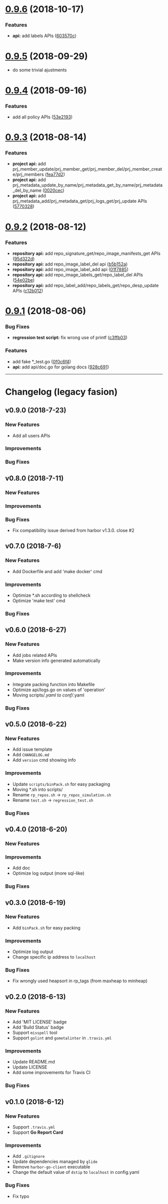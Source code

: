 <a name="0.9.6"></a>
# [0.9.6](https://github.com/moooofly/harbor-go-client/compare/v0.9.5...v0.9.6) (2018-10-17)


### Features

* **api:** add labels APIs ([603570c](https://github.com/moooofly/harbor-go-client/commit/603570c))



<a name="0.9.5"></a>
# [0.9.5](https://github.com/moooofly/harbor-go-client/compare/v0.9.4...v0.9.5) (2018-09-29)

* do some trivial ajustments


<a name="0.9.4"></a>
# [0.9.4](https://github.com/moooofly/harbor-go-client/compare/v0.9.3...v0.9.4) (2018-09-16)


### Features

* add all policy APIs ([53e2193](https://github.com/moooofly/harbor-go-client/commit/53e2193))


<a name="0.9.3"></a>
# [0.9.3](https://github.com/moooofly/harbor-go-client/compare/v0.9.2...v0.9.3) (2018-08-14)


### Features

* **project api:** add prj_member_update/prj_member_get/prj_member_del/prj_member_create/prj_members ([fea77d2](https://github.com/moooofly/harbor-go-client/commit/fea77d2))
* **project api:** add prj_metadata_update_by_name/prj_metadata_get_by_name/prj_metadata_del_by_name ([0020cec](https://github.com/moooofly/harbor-go-client/commit/0020cec))
* **project api:** add prj_metadata_add/prj_metadata_get/prj_logs_get/prj_update APIs ([5770328](https://github.com/moooofly/harbor-go-client/commit/5770328))


<a name="0.9.2"></a>
# [0.9.2](https://github.com/moooofly/harbor-go-client/compare/v0.9.1...v0.9.2) (2018-08-12)


### Features

* **repository api:** add repo_signature_get/repo_image_manifests_get APIs ([95d322d](https://github.com/moooofly/harbor-go-client/commit/95d322d))
* **repository api:** add repo_image_label_del api ([b5b152a](https://github.com/moooofly/harbor-go-client/commit/b5b152a))
* **repository api:** add repo_image_label_add api ([01f7885](https://github.com/moooofly/harbor-go-client/commit/01f7885))
* **repository api:** add repo_image_labels_get/repo_label_del APIs ([54e02be](https://github.com/moooofly/harbor-go-client/commit/54e02be))
* **repository api:** add repo_label_add/repo_labels_get/repo_desp_update APIs ([c12b012](https://github.com/moooofly/harbor-go-client/commit/c12b012))


<a name="0.9.1"></a>
# [0.9.1](https://github.com/moooofly/harbor-go-client/compare/v0.9.0...v0.9.1) (2018-08-06)


### Bug Fixes

* **regression test script:** fix wrong use of printf ([c3ffb03](https://github.com/moooofly/harbor-go-client/commit/c3ffb03))


### Features

* add fake *_test.go ([0f0c6f4](https://github.com/moooofly/harbor-go-client/commit/0f0c6f4))
* **api:** add api/doc.go for golang docs ([928c691](https://github.com/moooofly/harbor-go-client/commit/928c691))


----------


# Changelog (legacy fasion)

## v0.9.0 (2018-7-23)

### New Features

* Add all users APIs

### Improvements

### Bug Fixes

## v0.8.0 (2018-7-11)

### New Features

### Improvements

### Bug Fixes

* Fix compatibility issue derived from harbor v1.3.0. close #2

## v0.7.0 (2018-7-6)

### New Features

* Add Dockerfile and add 'make docker' cmd

### Improvements

* Optimize *.sh according to shellcheck
* Optimize 'make test' cmd

### Bug Fixes


## v0.6.0 (2018-6-27)

### New Features

* Add jobs related APIs
* Make version info generated automatically

### Improvements

* Integrate packing function into Makefile
* Optimize api/logs.go on values of 'operation'
* Moving scripts/*.yaml to conf/*.yaml

### Bug Fixes


## v0.5.0 (2018-6-22)

### New Features

* Add issue template
* Add `CHANGELOG.md`
* Add `version` cmd showing info

### Improvements

* Update `scripts/binPack.sh` for easy packaging
* Moving *.sh into scripts/
* Rename `rp_repos.sh` -> `rp_repos_simulation.sh`
* Rename `test.sh` -> `regression_test.sh`

### Bug Fixes


## v0.4.0 (2018-6-20)

### New Features

### Improvements

* Add doc
* Optimize log output (more sql-like)

### Bug Fixes


## v0.3.0 (2018-6-19)

### New Features

* Add `binPack.sh` for easy packing

### Improvements

* Optimize log output
* Change specific ip address to `localhost`

### Bug Fixes

* Fix wrongly used heapsort in rp_tags (from maxheap to minheap)


## v0.2.0 (2018-6-13)

### New Features

* Add 'MIT LICENSE' badge
* Add 'Build Status' badge
* Support `misspell` tool
* Support `golint` and `gometalinter` in `.travis.yml`

### Improvements

* Update README.md
* Update LICENSE
* Add some improvements for Travis CI

### Bug Fixes


## v0.1.0 (2018-6-12)

### New Features

* Support `.travis.yml`
* Support **Go Report Card**

### Improvements

* Add `.gitignore`
* Update dependencies managed by `glide`
* Remove `harbor-go-client` executable
* Change the default value of `dstip` to `localhost` in config.yaml

### Bug Fixes

* Fix typo
